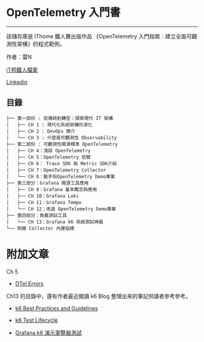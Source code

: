 # OpenTelemetry 入門書

---

該儲存庫是 IThome 鐵人賽出版作品 《OpenTelemetry 入門指南︰建立全面可觀測性架構》的程式範例。

作者︰雷N

[iT邦鐵人檔案](https://ithelp.ithome.com.tw/users/20104930)

[Linkedin](https://www.linkedin.com/in/%E5%81%A5%E8%AA%A0-%E5%91%82-0631b4127/)

## 目錄
```
├── 第一部份 : 從傳統到轉型：探索現代 IT 架構
│   ├── CH 1 : 現代化系統架構的演化
│   ├── CH 2 : DevOps 簡介
│   └── CH 3 : 什麼是可觀測性 Observability
├── 第二部份 : 可觀測性開源標準 OpenTelemetry
│   ├── CH 4：淺談 OpenTelemetry
│   ├── CH 5：OpenTelemetry 信號
│   ├── CH 6： Trace SDK 與 Metric SDK介紹
│   ├── CH 7：OpenTelemetry Collector
│   └── CH 8：動手玩OpenTelemetry Demo專案
├── 第三部分：Grafana 開源工具應用
│   ├── CH 9：Grafana 基本概念與應用
│   ├── CH 10：Grafana Loki
│   ├── CH 11：Grafana Tempo
│   └── CH 12：改造 OpenTelemetry Demo專案
├── 第四部分：負載測試工具
│   └── CH 13：Grafana k6 系統測試神器
└── 附錄 Collector 內建指標
```

# 附加文章

Ch 5 

- [OTel Errors](/ch5/OTel%20Errors.md)

Ch13 的目錄中，還有作者最近閱讀 k6 Blog 整理出來的筆記供讀者參考參考。

- [k6 Best Practices and Guidelines](/ch13/k6%20Best%20practices%20and%20guidelines.md)

- [k6 Test Lifecycle](/ch13/k6%20Test%20lifecycle.md)

- [Grafana k6 演示瀏覽器測試](https://youtube.com/playlist?list=PLUPlX-9QUIrMc8ZoG68SWaC54gEnWFa24&si=m1tqV2M5viVTetHY)